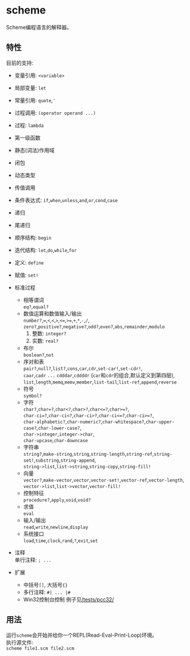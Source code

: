 ﻿# scheme

Scheme编程语言的解释器。  


## 特性
目前的支持:
* 变量引用: `<variable>`
* 局部变量: `let`
* 常量引用: `quote`,`'`  
* 过程调用: `(operator operand ...)`
* 过程: `lambda`  
* 第一级函数  
* 静态(词法)作用域
* 闭包
* 动态类型
* 传值调用
* 条件表达式: `if`,`when`,`unless`,`and`,`or`,`cond`,`case`
* 递归
* 尾递归
* 顺序结构: `begin`
* 迭代结构: `let`,`do`,`while`,`for`
* 定义: `define`
* 赋值: `set!`

* 标准过程
    + 相等谓词  
        `eq?`,`equal?`
    + 数值运算和数值输入/输出  
        `number?`,`=`,`<`,`<`,`>`,`<=`,`>=`,`+`,`*`,`-`,`/`,  
        `zero?`,`positive?`,`negative?`,`odd?`,`even?`,`abs`,`remainder`,`modulo`
       1. 整数: `integer?`
       2. 实数: `real?`
    + 布尔  
        `boolean?`,`not`
    + 序对和表  
        `pair?`,`null?`,`list?`,`cons`,`car`,`cdr`,`set-car!`,`set-cdr!`,  
        `caar`,`cadr` `...` `cdddar`,`cddddr` (`car`和`cdr`的组合,默认定义到第四层),  
        `list`,`length`,`memq`,`memv`,`member`,`list-tail`,`list-ref`,`append`,`reverse`
    + 符号  
        `symbol?`
    + 字符  
        `char?`,`char=?`,`char<?`,`char>?`,`char<=?`,`char>=?`,  
        `char-ci=?`,`char-ci<?`,`char-ci>?`,`char-ci<=?`,`char-ci>=?`,  
        `char-alphabetic?`,`char-numeric?`,`char-whitespace?`,`char-upper-case?`,`char-lower-case?`,  
        `char->integer`,`integer->char`,  
        `char-upcase`,`char-downcase`
    + 字符串    
        `string?`,`make-string`,`string`,`string-length`,`string-ref`,`string-set!`,`substring`,`string-append`,  
        `string->list`,`list->string`,`string-copy`,`string-fill!`
    + 向量  
        `vector?`,`make-vector`,`vector`,`vector-set!`,`vector-ref`,`vector-length`,  
        `vector->list`,`list->vector`,`vector-fill!`
    + 控制特征  
        `procedure?`,`apply`,`void`,`void?`
    + 求值  
        `eval`
    + 输入/输出  
        `read`,`write`,`newline`,`display`
    + 系统接口  
        `load`,`time`,`clock`,`rand`,`?`,`exit`,`set`
* 注释  
  单行注释: `; ...`  

* 扩展
    + 中括号`[]`, 大括号`{}`  
    + 多行注释: `#| ... |#`  
    + Win32控制台控制 例子见[/tests/pcc32/](tests/pcc32/)

## 用法
运行`scheme`会开始并给你一个REPL(Read-Eval-Print-Loop)环境。  
执行源文件:  
`scheme file1.scm file2.scm`